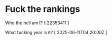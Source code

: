 # Fuck the rankings

Who the hell am I?
{ 22353411 }

What fucking year is it?
[ 2025-06-11T04:20:00Z ]
